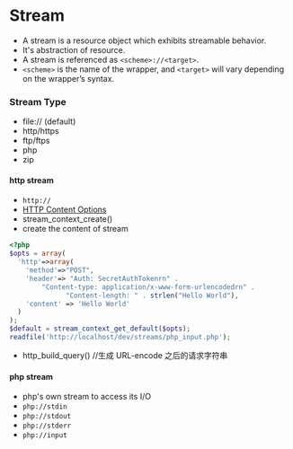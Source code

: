# Stream
- A stream is a resource object which exhibits streamable behavior. 
- It's abstraction of resource.
- A stream is referenced as `<scheme>://<target>`.   
- `<scheme>` is the name of the wrapper, and `<target>` will vary depending on the wrapper’s syntax.

### Stream Type
- file:// (default)
- http/https
- ftp/ftps
- php
- zip


#### http stream
- `http://`
- [HTTP Content Options](http://php.net/manual/en/context.http.php)
- stream_context_create()
- create the content of stream
```php
<?php
$opts = array(
  'http'=>array(
    'method'=>"POST",
    'header'=> "Auth: SecretAuthTokenrn" .
        "Content-type: application/x-www-form-urlencodedrn" .
              "Content-length: " . strlen("Hello World"),
    'content' => 'Hello World'
  )
);
$default = stream_context_get_default($opts);
readfile('http://localhost/dev/streams/php_input.php');
```
- http_build_query() //生成 URL-encode 之后的请求字符串

#### php stream
- php's own stream to access its I/O
- `php://stdin`
- `php://stdout`
- `php://stderr`
- `php://input`

